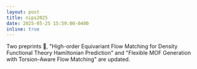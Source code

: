 ```yaml
---
layout: post
title: nips2025
date: 2025-05-25 15:59:00-0400
inline: true
---
```


Two preprints 🐋,  "High-order Equivariant Flow Matching for Density Functional Theory Hamiltonian Prediction" and "Flexible MOF Generation with
Torsion-Aware Flow Matching" are updated.